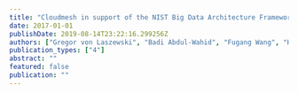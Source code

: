 ```yaml
---
title: "Cloudmesh in support of the NIST Big Data Architecture Framework"
date: 2017-01-01
publishDate: 2019-08-14T23:22:16.299256Z
authors: ["Gregor von Laszewski", "Badi Abdul-Wahid", "Fugang Wang", "Hyungro Lee", "Geoffrey C Fox", "Wo Chang"]
publication_types: ["4"]
abstract: ""
featured: false
publication: ""
---
```


